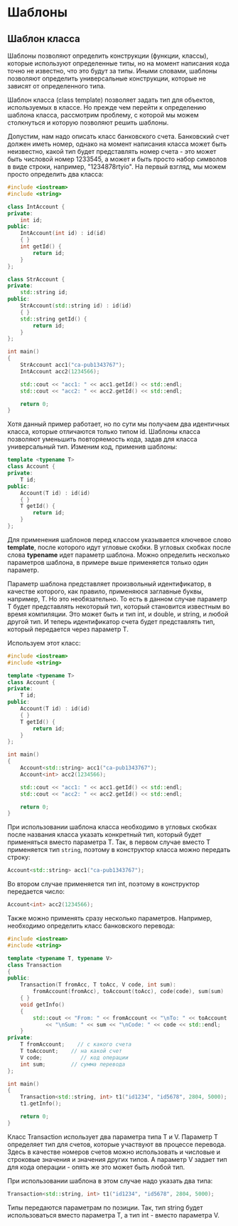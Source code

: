 # Шаблоны

## Шаблон класса

Шаблоны позволяют определить конструкции (функции, классы), которые используют определенные типы, но на момент написания кода 
точно не известно, что это будут за типы. Иными словами, шаблоны позволяют определить универсальные конструкции, которые не зависят от 
определенного типа.

Шаблон класса (class template) позволяет задать тип для объектов, используемых в классе. Но прежде чем перейти к определению шаблона класса, рассмотрим проблему, 
с которой мы можем столкнуться и которую позволяют решить шаблоны.

Допустим, нам надо описать класс банковского счета. Банковский счет должен иметь номер, однако на момент написания класса может быть неизвестно, 
какой тип будет представлять номер счета - это может быть числовой номер 1233545, а может и быть просто набор символов в виде строки, например, 
"1234878rtyio". На первый взгляд, мы можем просто определить два класса:

```cpp
#include <iostream>
#include <string>

class IntAccount {
private:
    int id;
public:
    IntAccount(int id) : id(id)
    { }
    int getId() {
        return id;
    }
};

class StrAccount {
private:
    std::string id;
public:
    StrAccount(std::string id) : id(id)
    { }
    std::string getId() {
        return id;
    }
};

int main()
{
    StrAccount acc1("ca-pub1343767");
    IntAccount acc2(1234566);

    std::cout << "acc1: " << acc1.getId() << std::endl;
    std::cout << "acc2: " << acc2.getId() << std::endl;

    return 0;
}
```

Хотя данный пример работает, но по сути мы получаем два идентичных класса, которые отличаются только типом id. Шаблоны класса позволяют уменьшить повторяемость кода, 
задав для класса универсальный тип. Изменим код, применив шаблоны:

```cpp
template <typename T>
class Account {
private:
    T id;
public:
    Account(T id) : id(id)
    { }
    T getId() {
        return id;
    }
};
```

Для применения шаблонов перед классом указывается ключевое слово **template**, после которого идут угловые скобки. 
В угловых скобках после слова **typename** идет параметр шаблона. Можно определить несколько параметров шаблона, в примере выше применяется 
только один параметр.

Параметр шаблона представляет произвольный идентификатор, в качестве которого, как правило, применяюся заглавные буквы, например, T. Но это необязательно. 
То есть в данном случае параметр T будет представлять некоторый тип, который становится известным во время компиляции. 
Это может быть и тип int, и double, и string, и любой другой тип. И теперь идентификатор счета будет представлять тип, который передается через параметр T.

Используем этот класс:

```cpp
#include <iostream>
#include <string>

template <typename T>
class Account {
private:
    T id;
public:
    Account(T id) : id(id)
    { }
    T getId() {
        return id;
    }
};

int main()
{
    Account<std::string> acc1("ca-pub1343767");
    Account<int> acc2(1234566);

    std::cout << "acc1: " << acc1.getId() << std::endl;
    std::cout << "acc2: " << acc2.getId() << std::endl;

    return 0;
}
```

При использовании шаблона класса необходимо в угловых скобках после названия класса указать конкретный тип, который будет применяться вместо параметра T. 
Так, в первом случае вместо T применяется тип `string`, поэтому в конструктор класса можно передать строку:

```cpp
Account<std::string> acc1("ca-pub1343767");
```

Во втором случае применяется тип int, поэтому в конструктор передается число:

```cpp
Account<int> acc2(1234566);
```

Также можно применять сразу несколько параметров. Например, необходимо определить класс банковского перевода:

```cpp
#include <iostream>
#include <string>

template <typename T, typename V>
class Transaction
{
public:
    Transaction(T fromAcc, T toAcc, V code, int sum):
        fromAccount(fromAcc), toAccount(toAcc), code(code), sum(sum)
    { }
    void getInfo()
    {
        std::cout << "From: " << fromAccount << "\nTo: " << toAccount
            << "\nSum: " << sum << "\nCode: " << code << std::endl;
    }
private:
    T fromAccount;    // с какого счета
    T toAccount;    // на какой счет
    V code;            // код операции
    int sum;        // сумма перевода
};

int main()
{
    Transaction<std::string, int> t1("id1234", "id5678", 2804, 5000);
    t1.getInfo();

    return 0;
}
```

Класс Transaction использует два параметра типа T и V. Параметр T определяет тип для счетов, которые участвуют вв процессе перевода. Здесь в качестве номеров счетов 
можно использовать и числовые и строковые значения и значения других типов. А параметр V задает тип для кода операции - опять же это может быть любой тип.

При использовании шаблона в этом случае надо указать два типа:

```cpp
Transaction<std::string, int> t1("id1234", "id5678", 2804, 5000);
```

Типы передаются параметрам по позиции. Так, тип string будет использоваться вместо параметра T, а тип int - вместо параметра V.

